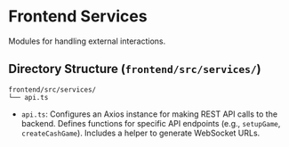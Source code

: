 # Frontend Services

Modules for handling external interactions.

## Directory Structure (`frontend/src/services/`)

```
frontend/src/services/
└── api.ts
```

*   `api.ts`: Configures an Axios instance for making REST API calls to the backend. Defines functions for specific API endpoints (e.g., `setupGame`, `createCashGame`). Includes a helper to generate WebSocket URLs.
